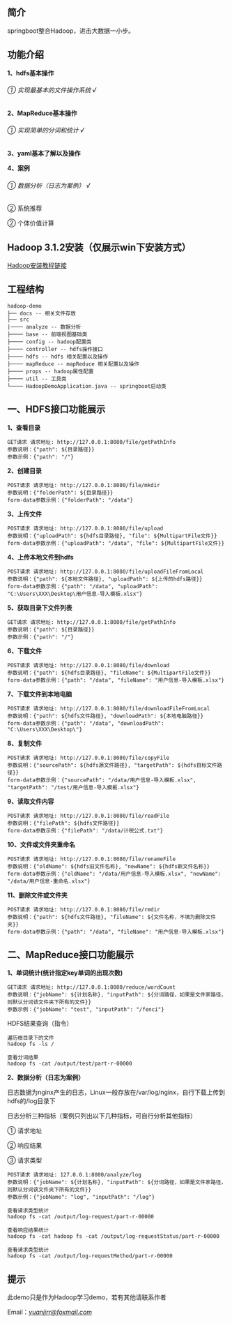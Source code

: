 ## 简介
springboot整合Hadoop，进击大数据一小步。

## 功能介绍
**1、hdfs基本操作**
###### ① 实现最基本的文件操作系统  √

**2、MapReduce基本操作**
###### ① 实现简单的分词和统计  √

**3、yaml基本了解以及操作**

**4、案例**

###### ① 数据分析（日志为案例）   √
② 系统推荐   

② 个体价值计算   

## Hadoop 3.1.2安装（仅展示win下安装方式）
[Hadoop安装教程链接](http://note.youdao.com/noteshare?id=5b22302f342ecf12c5a7789208a90238)

## 工程结构
``` 
hadoop-demo
├── docs -- 相关文件存放
├── src
|──── analyze -- 数据分析
├──── base -- 前端视图基础类
├──── config -- hadoop配置类
├──── controller -- hdfs操作接口 
├──── hdfs -- hdfs 相关配置以及操作
├──── mapReduce -- mapReduce 相关配置以及操作
├──── props -- hadoop属性配置
├──── util -- 工具类 
└──── HadoopDemoApplication.java -- springboot启动类
``` 

## 一、HDFS接口功能展示
**1、查看目录**
``` 
GET请求 请求地址: http://127.0.0.1:8080/file/getPathInfo
参数说明：{"path": ${目录路径}}
参数示例：{"path": "/"}
``` 

**2、创建目录**
``` 
POST请求 请求地址: http://127.0.0.1:8080/file/mkdir
参数说明：{"folderPath": ${目录路径}}
form-data参数示例：{"folderPath": "/data"}
``` 

**3、上传文件**
``` 
POST请求 请求地址: http://127.0.0.1:8080/file/upload
参数说明：{"uploadPath": ${hdfs目录路径}, "file": ${MultipartFile文件}}
form-data参数示例：{"uploadPath": "/data", "file": ${MultipartFile文件}}
``` 

**4、上传本地文件到hdfs**
``` 
POST请求 请求地址: http://127.0.0.1:8080/file/uploadFileFromLocal
参数说明：{"path": ${本地文件路径}, "uploadPath": ${上传的hdfs路径}}
form-data参数示例：{"path": "/data", "uploadPath": "C:\Users\XXX\Desktop\用户信息-导入模板.xlsx"}
``` 

**5、获取目录下文件列表**
``` 
GET请求 请求地址: http://127.0.0.1:8080/file/getPathInfo
参数说明：{"path": ${目录路径}}
参数示例：{"path": "/"}
``` 

**6、下载文件**
``` 
POST请求 请求地址: http://127.0.0.1:8080/file/download
参数说明：{"path": ${hdfs目录路径}, "fileName": ${MultipartFile文件}}
form-data参数示例：{"path": "/data", "fileName": "用户信息-导入模板.xlsx"}
``` 

**7、下载文件到本地电脑**
``` 
POST请求 请求地址: http://127.0.0.1:8080/file/downloadFileFromLocal
参数说明：{"path": ${hdfs文件路径}, "downloadPath": ${本地电脑路径}}
form-data参数示例：{"path": "/data", "downloadPath": "C:\Users\XXX\Desktop\"}
``` 

**8、复制文件**
``` 
POST请求 请求地址: http://127.0.0.1:8080/file/copyFile
参数说明：{"sourcePath": ${hdfs源文件路径}, "targetPath": ${hdfs目标文件路径}}
form-data参数示例：{"sourcePath": "/data/用户信息-导入模板.xlsx", "targetPath": "/test/用户信息-导入模板.xlsx"}
``` 

**9、读取文件内容**
``` 
POST请求 请求地址: http://127.0.0.1:8080/file/readFile
参数说明：{"filePath": ${hdfs文件路径}}
form-data参数示例：{"filePath": "/data/计税公式.txt"}
``` 

**10、文件或文件夹重命名**
``` 
POST请求 请求地址: http://127.0.0.1:8080/file/renameFile
参数说明：{"oldName": ${hdfs旧文件名称}, "newName": ${hdfs新文件名称}}
form-data参数示例：{"oldName": "/data/用户信息-导入模板.xlsx", "newName": "/data/用户信息-重命名.xlsx"}
``` 

**11、删除文件或文件夹**
``` 
POST请求 请求地址: http://127.0.0.1:8080/file/rmdir
参数说明：{"path": ${hdfs文件路径}, "fileName": ${文件名称，不填为删除文件夹}}
form-data参数示例：{"path": "/data", "fileName": "用户信息-导入模板.xlsx"}
``` 

## 二、MapReduce接口功能展示
**1、单词统计(统计指定key单词的出现次数)**
``` 
GET请求 请求地址: http://127.0.0.1:8080/reduce/wordCount
参数说明：{"jobName": ${计划名称}, "inputPath": ${分词路径，如果是文件家路径，则默认分词该文件夹下所有的文件}}
参数示例：{"jobName": "test", "inputPath": "/fenci"}
``` 

HDFS结果查询（指令）
``` 
遍历根目录下的文件 
hadoop fs -ls / 

查看分词结果
hadoop fs -cat /output/test/part-r-00000
``` 

**2、数据分析（日志为案例）**

日志数据为nginx产生的日志，Linux一般存放在/var/log/nginx，自行下载上传到hdfs的/log目录下

日志分析三种指标（案例只列出以下几种指标，可自行分析其他指标）

① 请求地址

② 响应结果

③ 请求类型
``` 
POST请求 请求地址: 127.0.0.1:8080/analyze/log
参数说明：{"jobName": ${计划名称}, "inputPath": ${分词路径，如果是文件家路径，则默认分词该文件夹下所有的文件}}
参数示例：{"jobName": "log", "inputPath": "/log"}

查看请求类型统计
hadoop fs -cat /output/log-request/part-r-00000

查看响应结果统计
hadoop fs -cat hadoop fs -cat /output/log-requestStatus/part-r-00000

查看请求类型统计
hadoop fs -cat /output/log-requestMethod/part-r-00000
``` 

## 提示
此demo只是作为Hadoop学习demo，若有其他请联系作者

Email：*yuanjjrr@foxmail.com*
